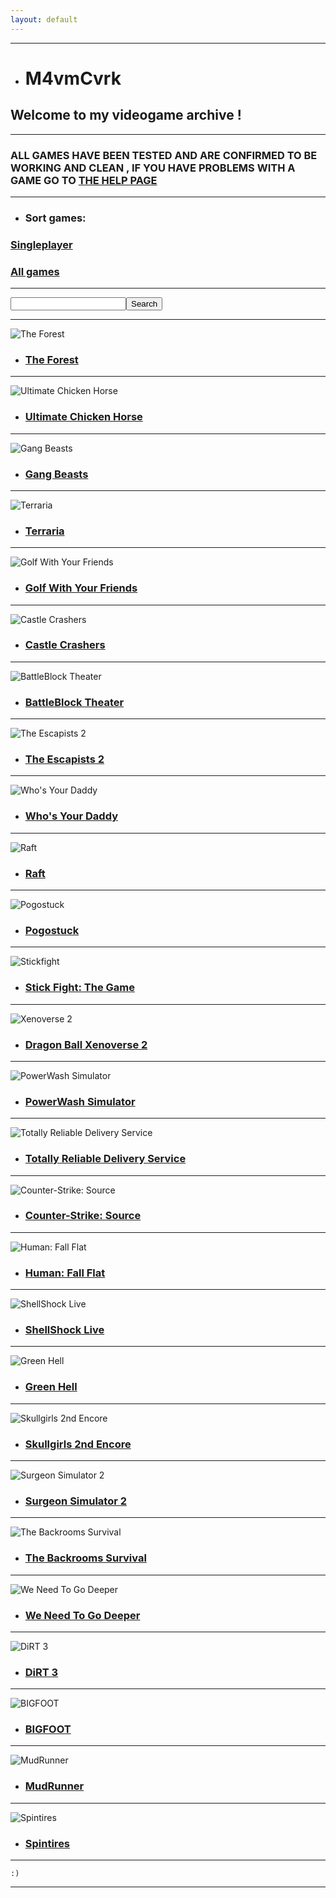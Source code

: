 ```yaml
---
layout: default
---
```


* * *

*   # M4vmCvrk
## Welcome to my videogame archive !

* * *

### ALL GAMES HAVE BEEN TESTED AND ARE CONFIRMED TO BE WORKING AND CLEAN , IF YOU HAVE PROBLEMS WITH A GAME GO TO [THE HELP PAGE](./help.md)

* * * 

*   ### Sort games:

### [Singleplayer](./gamesSP.md)

### [All games](./gamesALL.md)

* * *

<input type="text" id="SearchTxt" /><input type="button" id="SearchBtn" value="Search" onclick="doSearch(document.getElementById('SearchTxt').value)" />
    <script>
        function doSearch(text) {
            if (window.find(text)) {
                console.log(window.find(text));
            }
        }
    </script>

* * *

![The Forest](./assets/TheForest.jpg "The Forest")

*   ### [The Forest](./theforest.md) 

* * *

![Ultimate Chicken Horse](./assets/UCH.jpg "Ultimate Chicken Horse")

*   ### [Ultimate Chicken Horse](./ultimatechickenhorse.md) 

* * *

![Gang Beasts](./assets/GangBeasts.jpg "Gang Beasts")

*   ### [Gang Beasts](./gangbeasts.md) 

* * *

![Terraria](./assets/Terraria.jpg "Terraria")

*   ### [Terraria](./terraria.md) 

* * *

![Golf With Your Friends](./assets/gwyf.jpg "Golf With Your Friends")

*   ### [Golf With Your Friends](./gwyf.md) 

* * *

![Castle Crashers](./assets/CastleCrashers.jpg "Castle Crashers")

*   ### [Castle Crashers](./castlecrashers.md) 

* * *

![BattleBlock Theater](./assets/bbt.jpg "BattleBlock Theater")

*   ### [BattleBlock Theater](./bbt.md) 

* * *

![The Escapists 2](./assets/te2.jpg "The Escapists 2")

*   ### [The Escapists 2](./te2.md) 

* * *

![Who's Your Daddy](./assets/wyd.jpg "Who's Your Daddy")

*   ### [Who's Your Daddy](./wyd.md) 

* * *

![Raft](./assets/raft.jpg "Raft")

*   ### [Raft](./raft.md) 

* * *

![Pogostuck](./assets/pogostuck.jpg "Pogostuck")

*   ### [Pogostuck](./pogostuck.md) 

* * *

![Stickfight](./assets/stickfight.jpg "Stickfight")

*   ### [Stick Fight: The Game](./stickfight.md) 

* * *

![Xenoverse 2](./assets/xenoverse2.jpg "Xenoverse 2")

*   ### [Dragon Ball Xenoverse 2](./xenoverse2.md) 

* * *

![PowerWash Simulator](./assets/pwsim.jpg "PowerWash Simulator")

*   ### [PowerWash Simulator](./pwsim.md) 

* * *

![Totally Reliable Delivery Service](./assets/trds.jpg "Totally Reliable Delivery Service")

*   ### [Totally Reliable Delivery Service](./trds.md) 

* * *

![Counter-Strike: Source](./assets/css.jpg "Counter-Strike: Source")

*   ### [Counter-Strike: Source](./css.md) 

* * *

![Human: Fall Flat](./assets/hff.jpg "Human: Fall Flat")

*   ### [Human: Fall Flat](./hff.md) 

* * *

![ShellShock Live](./assets/ssl.jpg "ShellShock Live")

*   ### [ShellShock Live](./ssl.md) 

* * *

![Green Hell](./assets/gh.jpg "Green Hell")

*   ### [Green Hell](./gh.md) 

* * *

![Skullgirls 2nd Encore](./assets/sg2e.jpg "Skullgirls 2nd Encore")

*   ### [Skullgirls 2nd Encore](./sg2e.md) 

* * *

![Surgeon Simulator 2](./assets/ss2.jpg "Surgeon Simulator 2")

*   ### [Surgeon Simulator 2](./ss2.md) 

* * *

![The Backrooms Survival](./assets/tbs.jpg "The Backrooms Survival")

*   ### [The Backrooms Survival](./tbs.md) 

* * *

![We Need To Go Deeper](./assets/wntgd.jpg "We Need To Go Deeper")

*   ### [We Need To Go Deeper](./wntgd.md) 

* * *

![DiRT 3](./assets/d3.jpg "DiRT 3")

*   ### [DiRT 3](./d3.md) 

* * *

![BIGFOOT](./assets/bigfoot.jpg "BIGFOOT")

*   ### [BIGFOOT](./bigfoot.md) 

* * *

![MudRunner](./assets/mudrunner.jpg "MudRunner")

*   ### [MudRunner](./mudrunner.md)

* * *

![Spintires](./assets/spintires.jpg "Spintires")

*   ### [Spintires](./spintires.md)

* * *

```
:)
```

* * *

<script type="text/javascript" src="https://code.jquery.com/jquery-1.12.3.min.js"></script>

<script type="text/javascript">
    //<![CDATA[
        $(window).on('load', function() { // makes sure the whole site is loaded 
            $('#status').fadeOut(); // will first fade out the loading animation 
            $('#preloader').delay(350).fadeOut('slow'); // will fade out the white DIV that covers the website. 
            $('body').delay(350).css({'overflow':'visible'});
          })
    //]]>
</script>